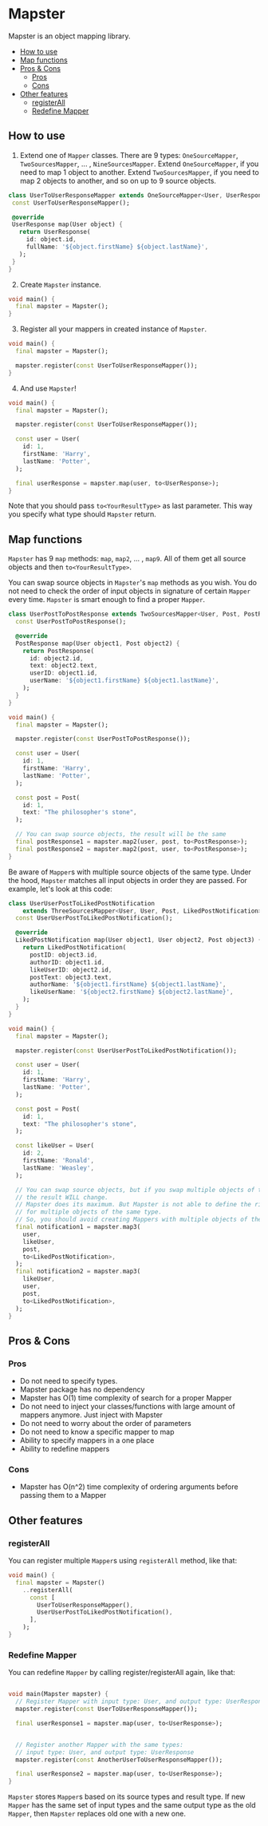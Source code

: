 # Mapster

Mapster is an object mapping library.

- [How to use](#how-to-use)
- [Map functions](#map-functions)
- [Pros & Cons](#pros--cons)
    - [Pros](#pros)
    - [Cons](#cons)
- [Other features](#other-features)
    - [registerAll](#registerall)
    - [Redefine Mapper](#redefine-mapper)

## How to use

1. Extend one of `Mapper` classes. There are 9 types: `OneSourceMapper`, `TwoSourcesMapper`, ...
   , `NineSourcesMapper`. Extend `OneSourceMapper`, if you need to map 1 object to another.
   Extend `TwoSourcesMapper`, if you need to map 2 objects to another, and so on up to 9 source
   objects.

 ```dart
class UserToUserResponseMapper extends OneSourceMapper<User, UserResponse> {
  const UserToUserResponseMapper();

  @override
  UserResponse map(User object) {
    return UserResponse(
      id: object.id,
      fullName: '${object.firstName} ${object.lastName}',
    );
  }
}
```

2. Create `Mapster` instance.

```dart
void main() {
  final mapster = Mapster();
}
```

3. Register all your mappers in created instance of `Mapster`.

```dart
void main() {
  final mapster = Mapster();

  mapster.register(const UserToUserResponseMapper());
}
```

4. And use `Mapster`!

```dart
void main() {
  final mapster = Mapster();

  mapster.register(const UserToUserResponseMapper());

  const user = User(
    id: 1,
    firstName: 'Harry',
    lastName: 'Potter',
  );

  final userResponse = mapster.map(user, to<UserResponse>);
}
```

Note that you should pass `to<YourResultType>` as last parameter. This way you specify what type
should `Mapster` return.

## Map functions

`Mapster` has 9 `map` methods: `map`, `map2`, ... , `map9`. All of them get all source objects and
then `to<YourResultType>`.

You can swap source objects in `Mapster`'s `map` methods as you wish. You do not need to check the
order of input objects in signature of certain `Mapper` every time. `Mapster` is smart enough to
find a proper `Mapper`.

```dart
class UserPostToPostResponse extends TwoSourcesMapper<User, Post, PostResponse> {
  const UserPostToPostResponse();

  @override
  PostResponse map(User object1, Post object2) {
    return PostResponse(
      id: object2.id,
      text: object2.text,
      userID: object1.id,
      userName: '${object1.firstName} ${object1.lastName}',
    );
  }
}

void main() {
  final mapster = Mapster();

  mapster.register(const UserPostToPostResponse());

  const user = User(
    id: 1,
    firstName: 'Harry',
    lastName: 'Potter',
  );

  const post = Post(
    id: 1,
    text: "The philosopher's stone",
  );

  // You can swap source objects, the result will be the same
  final postResponse1 = mapster.map2(user, post, to<PostResponse>);
  final postResponse2 = mapster.map2(post, user, to<PostResponse>);
}
```

Be aware of `Mapper`s with multiple source objects of the same type. Under the hood, `Mapster`
matches all input objects in order they are passed. For example, let's look at this code:

```dart
class UserUserPostToLikedPostNotification
    extends ThreeSourcesMapper<User, User, Post, LikedPostNotification> {
  const UserUserPostToLikedPostNotification();

  @override
  LikedPostNotification map(User object1, User object2, Post object3) {
    return LikedPostNotification(
      postID: object3.id,
      authorID: object1.id,
      likeUserID: object2.id,
      postText: object3.text,
      authorName: '${object1.firstName} ${object1.lastName}',
      likeUserName: '${object2.firstName} ${object2.lastName}',
    );
  }
}

void main() {
  final mapster = Mapster();

  mapster.register(const UserUserPostToLikedPostNotification());

  const user = User(
    id: 1,
    firstName: 'Harry',
    lastName: 'Potter',
  );

  const post = Post(
    id: 1,
    text: "The philosopher's stone",
  );

  const likeUser = User(
    id: 2,
    firstName: 'Ronald',
    lastName: 'Weasley',
  );

  // You can swap source objects, but if you swap multiple objects of the same type,
  // the result WILL change.
  // Mapster does its maximum. But Mapster is not able to define the right order
  // for multiple objects of the same type.
  // So, you should avoid creating Mappers with multiple objects of the same type.
  final notification1 = mapster.map3(
    user,
    likeUser,
    post,
    to<LikedPostNotification>,
  );
  final notification2 = mapster.map3(
    likeUser,
    user,
    post,
    to<LikedPostNotification>,
  );
}
```

## Pros & Cons

### Pros

- Do not need to specify types.
- Mapster package has no dependency
- Mapster has O(1) time complexity of search for a proper Mapper
- Do not need to inject your classes/functions with large amount of mappers anymore. Just inject
  with Mapster
- Do not need to worry about the order of parameters
- Do not need to know a specific mapper to map
- Ability to specify mappers in a one place
- Ability to redefine mappers

### Cons

- Mapster has O(n^2) time complexity of ordering arguments before passing them to a Mapper

## Other features

### registerAll

You can register multiple `Mapper`s using `registerAll` method, like that:

```dart
void main() {
  final mapster = Mapster()
    ..registerAll(
      const [
        UserToUserResponseMapper(),
        UserUserPostToLikedPostNotification(),
      ],
    );
}
```

### Redefine Mapper

You can redefine `Mapper` by calling register/registerAll again, like that:

```dart

void main(Mapster mapster) {
  // Register Mapper with input type: User, and output type: UserResponse
  mapster.register(const UserToUserResponseMapper());

  final userResponse1 = mapster.map(user, to<UserResponse>);


  // Register another Mapper with the same types: 
  // input type: User, and output type: UserResponse
  mapster.register(const AnotherUserToUserResponseMapper());

  final userResponse2 = mapster.map(user, to<UserResponse>);
}
```

`Mapster` stores `Mapper`s based on its source types and result type. If new `Mapper` has the same
set of input types and the same output type as the old `Mapper`, then `Mapster` replaces old one
with a new one.
